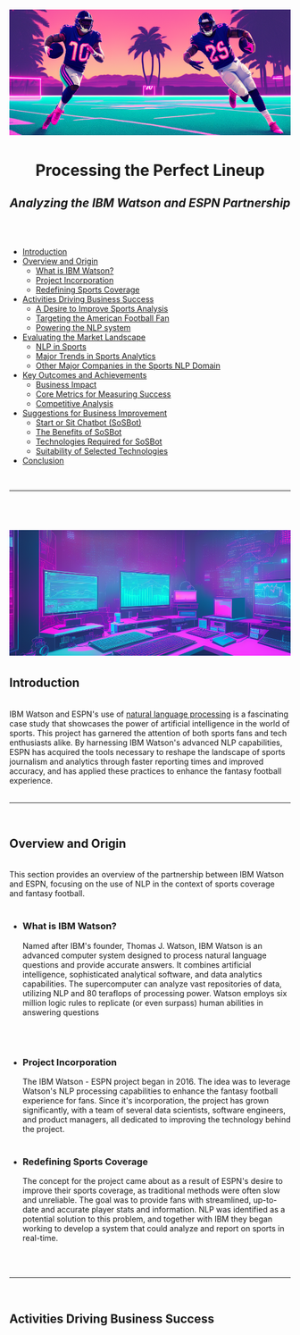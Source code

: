 <h1 align="center">
	<img src="https://github.com/marko-londo/IBM-ESPN-Case-Study/blob/main/Images/1%20-%20nfl%20player%20scoring%20a%20touchdown.png" alt="AI NFL">
</h1>
<h1 align="center">
	<b>Processing the Perfect Lineup</b>
<br>
</h1>
<h2 align="center">
    <em>Analyzing the IBM Watson and ESPN Partnership</em>
</h2>
<br>
<br>

- [Introduction](#introduction)
- [Overview and Origin](#Overview-and-Origin)
    - [What is IBM Watson?](#What-is-IBM-Watson?)
    - [Project Incorporation](#Project-Incorporation)
    - [Redefining Sports Coverage](#Redefining-Sports-Coverage)
- [Activities Driving Business Success](#Activities-Driving-Business-Success)
    - [A Desire to Improve Sports Analysis](#A-Desire-to-Improve-Sport-Analysis)
    - [Targeting the American Football Fan](#Targeting-the-American-Football-Fan)
    - [Powering the NLP system](#Powering-the-NLP-system)
- [Evaluating the Market Landscape](#Evaluating-the-Market-Landscape)
    - [NLP in Sports](#NLP-in-Sports)
    - [Major Trends in Sports Analytics](#Major-Trends-in-Sports-Analytics)
    - [Other Major Companies in the Sports NLP Domain](#Other-Major-Companies-in-the-Sports-NLP-Domain)
- [Key Outcomes and Achievements](#Key-Outcomes-and-Achievements)
    - [Business Impact](#Business-Impact) 
    - [Core Metrics for Measuring Success](#Core-Metrics-for-Measuring-Success)
    - [Competitive Analysis](#Competitive-Analysis)
- [Suggestions for Business Improvement](#Suggestions-for-Business-Improvement)
    - [Start or Sit Chatbot (SoSBot)](#Start-or-Sit-Chatbot-(SoSBot))
    - [The Benefits of SoSBot](#The-Benefits-of-SoSBot)
    - [Technologies Required for SoSBot](#Technologies-Required-for-SoSBot)
    - [Suitability of Selected Technologies](#Suitability-of-Selected-Technologies)
- [Conclusion](#conclusion)
  
<br>
<hr>
<br>
<h1 align="center">
	<img src="https://github.com/marko-londo/IBM-ESPN-Case-Study/blob/main/Images/1%20-%20computer%20analyzing%20big%20data.png" alt="Data Analysis">
</h1>


## Introduction 
<br>IBM Watson and ESPN's use of [natural language processing](https://www.ibm.com/topics/natural-language-processing/ "What is natural language processing?") is a fascinating case study that showcases the power of artificial intelligence in the world of sports. This project has garnered the attention of both sports fans and tech enthusiasts alike. By harnessing IBM Watson's advanced NLP capabilities, ESPN has acquired the tools necessary to reshape the landscape of sports journalism and analytics through faster reporting times and improved accuracy, and has applied these practices to enhance the fantasy football experience.
<br>
<br>
<hr>
<br>

## Overview and Origin
<br>This section provides an overview of the partnership between IBM Watson and ESPN, focusing on the use of NLP in the context of sports coverage and fantasy football. 
<br>
<br>


- ### What is IBM Watson?

     Named after IBM's founder, Thomas J. Watson, IBM Watson is an advanced computer system designed to process natural language questions and provide accurate answers. It combines artificial intelligence, sophisticated analytical software, and data analytics capabilities. The supercomputer can analyze vast repositories of data, utilizing NLP and 80 teraflops of processing power. Watson employs six million logic rules to replicate (or even surpass) human abilities in answering questions
<br>
<br>

- ### Project Incorporation

    The IBM Watson - ESPN project began in 2016. The idea was to leverage Watson's NLP processing capabilities to enhance the fantasy football experience for fans. Since it's incorporation, the project has grown significantly, with a team of several data scientists, software engineers, and product managers, all dedicated to improving the technology behind the project.<br><br>

- ### Redefining Sports Coverage

    The concept for the project came about as a result of ESPN's desire to improve their sports coverage, as traditional methods were often slow and unreliable. The goal was to provide fans with streamlined, up-to-date and accurate player stats and information. NLP was identified as a potential solution to this problem, and together with IBM they began working to develop a system that could analyze and report on sports in real-time.
<br>
<br>
<hr>
<br>

## Activities Driving Business Success